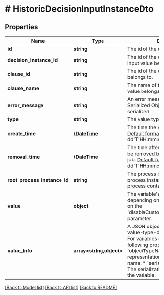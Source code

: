 # # HistoricDecisionInputInstanceDto

## Properties

Name | Type | Description | Notes
------------ | ------------- | ------------- | -------------
**id** | **string** | The id of the decision input value. | [optional]
**decision_instance_id** | **string** | The id of the decision instance the input value belongs to. | [optional]
**clause_id** | **string** | The id of the clause the input value belongs to. | [optional]
**clause_name** | **string** | The name of the clause the input value belongs to. | [optional]
**error_message** | **string** | An error message in case a Java Serialized Object could not be de-serialized. | [optional]
**type** | **string** | The value type of the variable. | [optional]
**create_time** | [**\DateTime**](\DateTime.md) | The time the variable was inserted.  [Default format](https://docs.camunda.org/manual/latest/reference/rest/overview/date-format/) &#x60;yyyy-MM-dd&#39;T&#39;HH:mm:ss.SSSZ&#x60;. | [optional]
**removal_time** | [**\DateTime**](\DateTime.md) | The time after which the entry should be removed by the History Cleanup job. [Default format](https://docs.camunda.org/manual/latest/reference/rest/overview/date-format/) &#x60;yyyy-MM-dd&#39;T&#39;HH:mm:ss.SSSZ&#x60;. | [optional]
**root_process_instance_id** | **string** | The process instance id of the root process instance that initiated the process containing this entry. | [optional]
**value** | **object** | The variable&#39;s value. Value differs depending on the variable&#39;s type and on the &#x60;disableCustomObjectDeserialization&#x60; parameter. | [optional]
**value_info** | **array<string,object>** | A JSON object containing additional, value-type-dependent properties.  For variables of type &#x60;Object&#x60;, the following properties are returned:  * &#x60;objectTypeName&#x60;: A string representation of the object&#39;s type name.  * &#x60;serializationDataFormat&#x60;: The serialization format used to store the variable. | [optional]

[[Back to Model list]](../../README.md#models) [[Back to API list]](../../README.md#endpoints) [[Back to README]](../../README.md)
